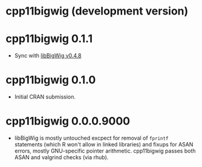 # cpp11bigwig (development version)

# cpp11bigwig 0.1.1

* Sync with [libBigWig v0.4.8](https://github.com/dpryan79/libBigWig/releases/tag/0.4.8)

# cpp11bigwig 0.1.0

* Initial CRAN submission.

# cpp11bigwig 0.0.0.9000

* libBigWig is mostly untouched excpect for removal of `fprintf` statements (which R won't allow in linked libraries) and fixups for ASAN errors, mostly GNU-specific pointer arithmetic. cpp11bigwig passes both ASAN and valgrind checks (via rhub).
